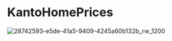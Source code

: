 # KantoHomePrices

![28742593-e5de-41a5-9409-4245a60b132b_rw_1200](https://github.com/Deymomanka/KantoHomePrices/assets/24753582/27659fd1-b721-45f6-8a22-cfdf3d2ab055)
